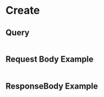 # Create

## Query

```

```


## Request Body Example

```json

```


## ResponseBody Example

```json

```